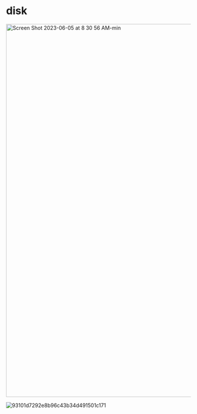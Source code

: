 # disk

<img width="1015" alt="Screen Shot 2023-06-05 at 8 30 56 AM-min" src="https://github.com/Royhowtohack/disk/assets/52094557/782e12b1-cabb-4ea8-ba34-ad2b6e5e901d">



![93101d7292e8b96c43b34d491501c171](https://github.com/Royhowtohack/disk/assets/52094557/dd128845-bce5-4937-b8c0-ec79b1a9fd9c)
